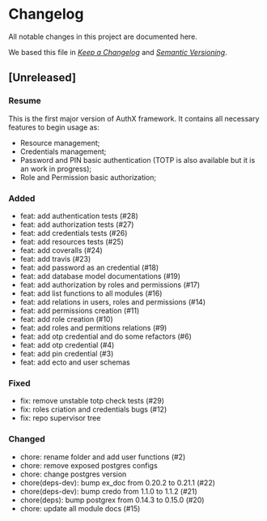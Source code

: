 # Changelog

All notable changes in this project are documented here.

We based this file in [*Keep a Changelog*](https://keepachangelog.com/en/1.0.0/) and [*Semantic Versioning*](https://semver.org/spec/v2.0.0.html).

## [Unreleased]

### Resume

This is the first major version of AuthX framework.
It contains all necessary features to begin usage as:

- Resource management;
- Credentials management;
- Password and PIN basic authentication (TOTP is also available but it is an work in progress);
- Role and Permission basic authorization;

### Added

- feat: add authentication tests (#28)
- feat: add authorization tests (#27)
- feat: add credentials tests (#26)
- feat: add resources tests (#25)
- feat: add coveralls (#24)
- feat: add travis (#23)
- feat: add password as an credential (#18)
- feat: add database model documentations (#19)
- feat: add authorization by roles and permissions (#17)
- feat: add list functions to all modules (#16)
- feat: add relations in users, roles and permissions (#14)
- feat: add permissions creation (#11)
- feat: add role creation (#10)
- feat: add roles and permitions relations (#9)
- feat: add otp credential and do some refactors (#6)
- feat: add otp credential (#4)
- feat: add pin credential (#3)
- feat: add ecto and user schemas

### Fixed

- fix: remove unstable totp check tests (#29)
- fix: roles criation and credentials bugs (#12)
- fix: repo supervisor tree

### Changed

- chore: rename folder and add user functions (#2)
- chore: remove exposed postgres configs
- chore: change postgres version
- chore(deps-dev): bump ex_doc from 0.20.2 to 0.21.1 (#22)
- chore(deps-dev): bump credo from 1.1.0 to 1.1.2 (#21)
- chore(deps): bump postgrex from 0.14.3 to 0.15.0 (#20)
- chore: update all module docs (#15)
